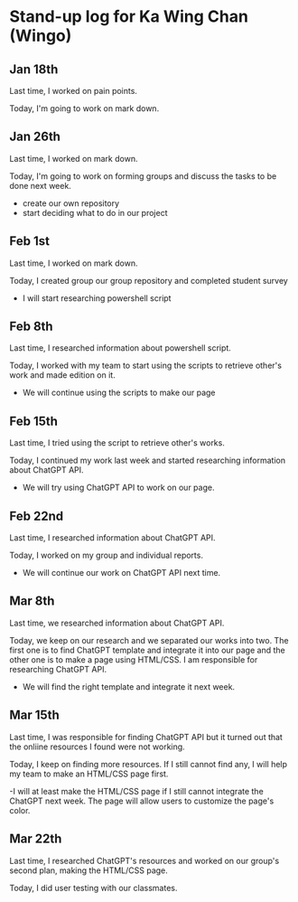 # Stand-up log for Ka Wing Chan (Wingo)

## Jan 18th

Last time, I worked on pain points.

Today, I'm going to work on mark down.

## Jan 26th
Last time, I worked on mark down.

Today, I'm going to work on forming groups and discuss the tasks to be done next week.

- create our own repository
- start deciding what to do in our project

## Feb 1st

Last time, I worked on mark down.

Today, I created group our group repository and completed student survey

- I will start researching powershell script

## Feb 8th

Last time, I researched information about powershell script.

Today, I worked with my team to start using the scripts to retrieve other's work and made edition on it.

- We will continue using the scripts to make our page

## Feb 15th

 Last time, I tried using the script to retrieve other's works.

 Today, I continued my work last week and started researching information about ChatGPT API.

 - We will try using ChatGPT API to work on our page.

## Feb 22nd

Last time, I researched information about ChatGPT API.

Today, I worked on my group and individual reports.

- We will continue our work on ChatGPT API next time.

## Mar 8th

 Last time, we researched information about ChatGPT API.
 
 Today, we keep on our research and we separated our works into two. The first one is to find ChatGPT template and integrate it into our page and the other one is to make a page using HTML/CSS. I am responsible for researching ChatGPT API.
 
 - We will find the right template and integrate it next week.

## Mar 15th

 Last time, I was responsible for finding ChatGPT API but it turned out that the onliine resources I found were not working.
 
 Today, I keep on finding more resources. If I still cannot find any, I will help my team to make an HTML/CSS page first.
 
 -I will at least make the HTML/CSS page if I still cannot integrate the ChatGPT next week. The page will allow users to customize the page's color.
 
 ## Mar 22th
 
 Last time, I researched ChatGPT's resources and worked on our group's second plan, making the HTML/CSS page.
 
 Today, I did user testing with our classmates.
 
